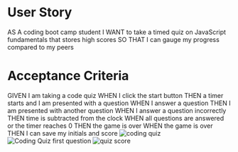 # User Story
AS A coding boot camp student
I WANT to take a timed quiz on JavaScript fundamentals that stores high scores
SO THAT I can gauge my progress compared to my peers

# Acceptance Criteria
GIVEN I am taking a code quiz
WHEN I click the start button
THEN a timer starts and I am presented with a question
WHEN I answer a question
THEN I am presented with another question
WHEN I answer a question incorrectly
THEN time is subtracted from the clock
WHEN all questions are answered or the timer reaches 0
THEN the game is over
WHEN the game is over
THEN I can save my initials and score
![coding quiz](https://user-images.githubusercontent.com/113002223/216233217-0057b5c2-cb21-431d-9406-cd7681fe9cb3.png)
![Coding Quiz first question](https://user-images.githubusercontent.com/113002223/216233235-2fba7167-8153-4027-a8d0-69b3f9bce3cb.png)
![quiz score](https://user-images.githubusercontent.com/113002223/216233355-6f820fe5-895f-4df2-b808-976479de26b7.png)
